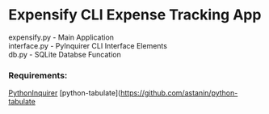 # Expensify CLI Expense Tracking App 

expensify.py - Main Application  
interface.py - PyInquirer CLI Interface Elements  
db.py - SQLite Databse Funcation

### Requirements:
[PythonInquirer](https://github.com/CITGuru/PyInquirer)
[python-tabulate](https://github.com/astanin/python-tabulate
